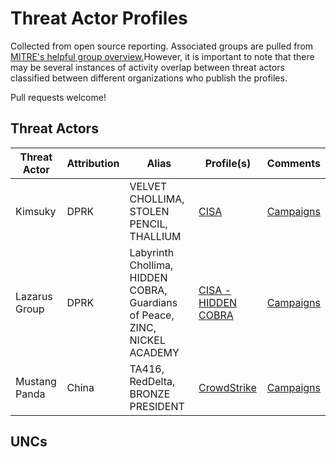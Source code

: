 # Threat Actor Profiles

Collected from open source reporting. Associated groups are pulled from [MITRE's helpful group overview.](https://attack.mitre.org/groups/)However, it is important to note that there may be several instances of activity overlap between threat actors classified between different organizations who publish the profiles. 

Pull requests welcome!

## Threat Actors
| Threat Actor | Attribution | Alias | Profile(s) | Comments |
| ------------ | ------------| ----- | ---------- | -------- |
| Kimsuky | DPRK | VELVET CHOLLIMA, STOLEN PENCIL, THALLIUM | [CISA](https://www.cisa.gov/uscert/ncas/alerts/aa20-301a) | [Campaigns](https://github.com/IntelCorgi/Threat_Actor_Profiles/campaigns/Kimsuky.md) |
| Lazarus Group | DPRK | Labyrinth Chollima, HIDDEN COBRA, Guardians of Peace, ZINC, NICKEL ACADEMY | [CISA - HIDDEN COBRA](https://www.cisa.gov/uscert/northkorea) | [Campaigns](https://github.com/IntelCorgi/Threat_Actor_Profiles/campaigns/Lazarus.md) |
| Mustang Panda | China | TA416, RedDelta, BRONZE PRESIDENT | [CrowdStrike](https://www.crowdstrike.com/blog/meet-crowdstrikes-adversary-of-the-month-for-june-mustang-panda/) | [Campaigns](https://github.com/IntelCorgi/Threat_Actor_Profiles/campaigns/Mustang_Panda.md) |

## UNCs